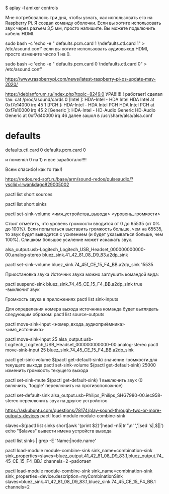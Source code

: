 $ aplay -l
amixer controls

Мне потребовалось три дня, чтобы узнать, как использовать его на Raspberry Pi. Я создал команду оболочки. Если вы хотите использовать звук через разъем 3,5 мм, просто напишите. Вы можете подключить кабель HDMI.

sudo bash -c 'echo -e " defaults.pcm.card 1 \ndefaults.ctl.card 1" > /etc/asound.conf'
если вы хотите использовать аудиовыход HDMI, просто измените число 1 на 0.

sudo bash -c 'echo -e " defaults.pcm.card 0 \ndefaults.ctl.card 0" > /etc/asound.conf'




https://www.raspberrypi.com/news/latest-raspberry-pi-os-update-may-2020/



https://debianforum.ru/index.php?topic=8249.0
УРА!!!!!!!! работает! сделал так:
cat /proc/asound/cards
 0 [Intel          ]: HDA-Intel - HDA Intel
                      HDA Intel at 0xf7e14000 irq 45
 1 [PCH            ]: HDA-Intel - HDA Intel PCH
                      HDA Intel PCH at 0xf7e10000 irq 45
 2 [Generic        ]: HDA-Intel - HD-Audio Generic
                      HD-Audio Generic at 0xf7d40000 irq 46
далее зашол в /usr/share/alsa/alsa.conf
# defaults

 defaults.ctl.card 0
 defaults.pcm.card 0

и поменял 0 на 1) и все заработало!!!!

Всем спасибо! как то так!)


https://redos.red-soft.ru/base/arm/sound-redos/pulseaudio/?ysclid=lrwankdago829005002

pactl list short sources

pactl list short sinks 

pactl set-sink-volume <имя_устройства_вывода> <уровень_громкости>

Стоит отметить, что уровень громкости вводится от 0 до 65535 (от 0% до 100%). Если попытаться выставить громкость больше, чем на 65535, то звук будет выводится с усилением (и будет указываться больше, чем 100%). Слишком большое усиление может искажать звук.


alsa_output.usb-Logitech_Logitech_USB_Headset_000000000000-00.analog-stereo
bluez_sink.41_42_81_08_D9_83.a2dp_sink

pactl set-sink-volume  bluez_sink.74_45f_CE_15_F4_BB.a2dp_sink 15535


Приостановка звука
Источник звука можно заглушить командой вида:

pactl suspend-sink bluez_sink.74_45_CE_15_F4_BB.a2dp_sink true  -выключит звук


Громкость звука в приложениях
pactl list sink-inputs

Для определения номера выхода источника команда будет выглядеть следующим образом:
pactl list source-outputs

pactl move-sink-input <номер_входа_аудиоприёмника> <имя_источника>

pactl move-sink-input 25 alsa_output.usb-Logitech_Logitech_USB_Headset_000000000000-00.analog-stereo
pactl move-sink-input 25 bluez_sink.74_45_CE_15_F4_BB.a2dp_sink

pactl get-sink-volume $(pactl get-default-sink) значение громкости для текущего выхода
pactl set-sink-volume $(pactl get-default-sink) 25000 изменить громкость текущего выхода

pactl set-sink-mute $(pactl get-default-sink) 1 выключить звук (0 включить, 'toggle' переключить на противоположное)

pactl set-default-sink alsa_output.usb-Philips_Philips_SHG7980-00.iec958-stereo переключить звук на другое устройство

https://askubuntu.com/questions/78174/play-sound-through-two-or-more-outputs-devices
pactl load-module module-combine-sink

slaves=$(pactl list sinks short|awk '{print $2}'|head -n5|tr '\n' ','|sed 's|,$||')
echo "$slaves" вывести имена устройств вывода

pactl list sinks | grep -E 'Name:|node.name'

pactl load-module module-combine-sink sink_name=combination-sink sink_properties=slaves=bluez_output.41_42_81_08_D9_83.1,bluez_output.74_45_CE_15_F4_BB.1 channels=2 -работает

pactl load-module module-combine-sink sink_name=combination-sink sink_properties=device.description=myCombinationSink slaves=bluez_sink.41_42_81_08_D9_83.1,bluez_sink.74_45_CE_15_F4_BB.1 channels=2

